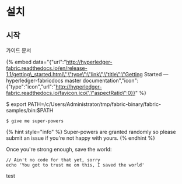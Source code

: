 # 설치

## 시작

가이드 문서

{% embed data="{\"url\":\"http://hyperledger-fabric.readthedocs.io/en/release-1.1/getting\_started.html\",\"type\":\"link\",\"title\":\"Getting Started — hyperledger-fabricdocs master documentation\",\"icon\":{\"type\":\"icon\",\"url\":\"http://hyperledger-fabric.readthedocs.io/favicon.ico\",\"aspectRatio\":0}}" %}



$ export PATH=/c/Users/Administrator/tmp/fabric-binary/fabric-samples/bin:$PATH

```
$ give me super-powers
```

{% hint style="info" %}
 Super-powers are granted randomly so please submit an issue if you're not happy with yours.
{% endhint %}

Once you're strong enough, save the world:

```
// Ain't no code for that yet, sorry
echo 'You got to trust me on this, I saved the world'
```



test 

